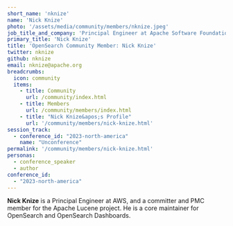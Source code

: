 ```yaml
---
short_name: 'nknize'
name: 'Nick Knize'
photo: '/assets/media/community/members/nknize.jpeg'
job_title_and_company: 'Principal Engineer at Apache Software Foundation'
primary_title: 'Nick Knize'
title: 'OpenSearch Community Member: Nick Knize'
twitter: nknize
github: nknize
email: nknize@apache.org
breadcrumbs:
  icon: community
  items:
    - title: Community
      url: /community/index.html
    - title: Members
      url: /community/members/index.html
    - title: "Nick Knize&apos;s Profile"
      url: '/community/members/nick-knize.html'
session_track: 
  - conference_id: "2023-north-america"
    name: "Unconference"
permalink: '/community/members/nick-knize.html'
personas:
  - conference_speaker
  - author
conference_id:
  - "2023-north-america"
---
```


**Nick Knize** is a Principal Engineer at AWS, and a committer and PMC member for the Apache Lucene project. He is a core maintainer for OpenSearch and OpenSearch Dashboards.
